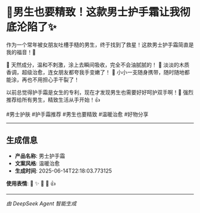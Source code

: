 # 🤩男生也要精致！这款男士护手霜让我彻底沦陷了✨

作为一个常年被女朋友吐槽手糙的男生，终于找到了救星！这款男士护手霜简直是我的福音！💖

🌟 天然成分，温和不刺激，涂上去瞬间吸收，完全不会油腻腻的！
🌟 淡淡的木质香调，超级治愈，连女朋友都夸我手变嫩了！
🌟 小小一支随身携带，随时随地都能涂，再也不用担心手干裂了！

以前总觉得护手霜是女生的专利，现在才发现男生也需要好好呵护双手啊！💯 强烈推荐给所有男生，精致生活从手开始！👍

#男士护肤 #护手霜推荐 #男生也要精致 #温暖治愈 #好物分享

---

## 生成信息

- **产品名称**: 男士护手霜
- **文案风格**: 温暖治愈
- **生成时间**: 2025-06-14T22:18:03.773125

**使用表情**: 🤩 ✨ 💖 💯 👍

---
*由 DeepSeek Agent 智能生成*